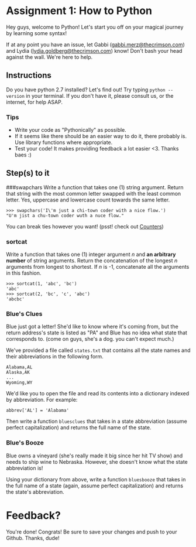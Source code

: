 # Assignment 1: How to Python
Hey guys, welcome to Python! Let's start you off on your magical journey by learning some syntax!

If at any point you have an issue, let Gabbi (gabbi.merz@thecrimson.com) and Lydia (lydia.goldberg@thecrimson.com) know! Don't bash your head against the wall. We're here to help.

## Instructions
Do you have python 2.7 installed? Let's find out! Try typing `python --version` in your terminal. If you don't have it, please consult us, or the internet, for help ASAP.

### Tips
- Write your code as "Pythonically" as possible.
- If it seems like there should be an easier way to do it, there probably is. Use library functions where appropriate.
- Test your code! It makes providing feedback a lot easier <3. Thanks baes :)

## Step(s) to it
###swapchars
Write a function that takes one (1) string argument. Return that string with the most common letter swapped with the least common letter. Yes, uppercase and lowercase count towards the same letter.

    >>> swapchars('I\'m just a chi-town coder with a nice flow.')
    "U'm jist a chu-town coder wuth a nuce flow."
You can break ties however you want! (psst! check out [Counters](https://docs.python.org/2/library/collections.html#collections.Counter))

### sortcat
Write a function that takes one (1) integer argument _n_  and **an arbitrary number** of string arguments. Return the concatenation of the longest _n_  arguments from longest to shortest. If _n_  is -1, concatenate all the arguments in this fashion.

    >>> sortcat(1, 'abc', 'bc')
    'abc'
    >>> sortcat(2, 'bc', 'c', 'abc')
    'abcbc'

### Blue's Clues
Blue just got a letter! She'd like to know where it's coming from, but the return address's state is listed as "PA" and Blue has no idea what state that corresponds to. (come on guys, she's a dog. you can't expect much.)

We've provided a file called `states.txt` that contains all the state names and their abbreviations in the following form.

    Alabama,AL
    Alaska,AK
    ...
    Wyoming,WY

We'd like you to open the file and read its contents into a dictionary indexed by abbreviation. For example:

    abbrev['AL'] = 'Alabama'

Then write a function `bluesclues` that takes in a state abbreviation (assume perfect capitalization) and returns the full name of the state.

### Blue's Booze
Blue owns a vineyard (she's really made it big since her hit TV show) and needs to ship wine to Nebraska. However, she doesn't know what the state abbreviation is!

Using your dictionary from above, write a function `bluesbooze` that takes in the full name of a state (again, assume perfect capitalization) and returns the state's abbreviation.

# Feedback?
You're done! Congrats! Be sure to save your changes and push to your Github. Thanks, dude!

